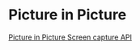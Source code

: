 # Picture in Picture

<a href="https://css-tricks.com/an-introduction-to-the-picture-in-picture-web-api/">
    Picture in Picture 
</a>

<a href="https://developer.mozilla.org/en-US/docs/Web/API/Screen_Capture_API/Using_Screen_Capture">
    Screen capture API
</a>